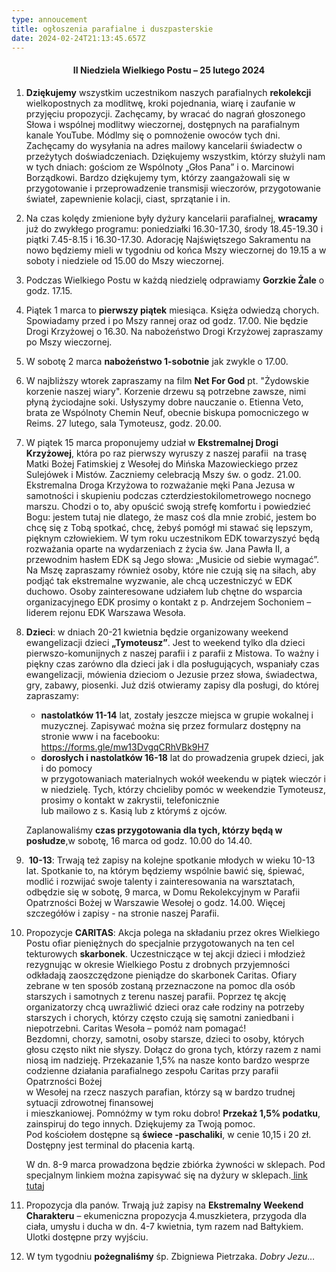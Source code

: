 ```yaml
---
type: annoucement
title: ogłoszenia parafialne i duszpasterskie
date: 2024-02-24T21:13:45.657Z
---
```

<h4 style="text-align:center;">II Niedziela Wielkiego Postu – 25 lutego 2024</h4>

1. **Dziękujemy** wszystkim uczestnikom naszych parafialnych **rekolekcji** wielkopostnych za modlitwę, kroki pojednania, wiarę i zaufanie w przyjęciu propozycji. Zachęcamy, by wracać do nagrań głoszonego Słowa i wspólnej modlitwy wieczornej, dostępnych na parafialnym kanale YouTube. Módlmy się o pomnożenie owoców tych dni. Zachęcamy do wysyłania na adres mailowy kancelarii świadectw o przeżytych doświadczeniach. Dziękujemy wszystkim, którzy służyli nam w tych dniach: gościom ze Wspólnoty „Głos Pana” i o. Marcinowi Borządkowi. Bardzo dziękujemy tym, którzy zaangażowali się w przygotowanie i przeprowadzenie transmisji wieczorów, przygotowanie świateł, zapewnienie kolacji, ciast, sprzątanie i in. 
2. Na czas kolędy zmienione były dyżury kancelarii parafialnej, **wracamy** już do zwykłego programu: poniedziałki 16.30-17.30, środy 18.45-19.30 i piątki 7.45-8.15 i 16.30-17.30. Adorację Najświętszego Sakramentu na nowo będziemy mieli w tygodniu od końca Mszy wieczornej do 19.15 a w soboty i niedziele od 15.00 do Mszy wieczornej.
3. Podczas Wielkiego Postu w każdą niedzielę odprawiamy **Gorzkie Żale** o godz. 17.15.
4. Piątek 1 marca to **pierwszy piątek** miesiąca. Księża odwiedzą chorych. Spowiadamy przed i po Mszy rannej oraz od godz. 17.00. Nie będzie Drogi Krzyżowej o 16.30. Na nabożeństwo Drogi Krzyżowej zapraszamy po Mszy wieczornej.   
5. W sobotę 2 marca **nabożeństwo 1-sobotnie** jak zwykle o 17.00.
6. W najbliższy wtorek zapraszamy na film **Net For God** pt. "Żydowskie korzenie naszej wiary". Korzenie drzewu są potrzebne zawsze, nimi płyną życiodajne soki. Usłyszymy dobre nauczanie o. Etienna Veto, brata ze Wspólnoty Chemin Neuf, obecnie biskupa pomocniczego w Reims. 27 lutego, sala Tymoteusz, godz. 20.00.
7. W piątek 15 marca proponujemy udział w **Ekstremalnej Drogi Krzyżowej**, która po raz pierwszy wyruszy z naszej parafii  na trasę Matki Bożej Fatimskiej z Wesołej do Mińska Mazowieckiego przez Sulejówek i Mistów. Zaczniemy celebracją Mszy św. o godz. 21.00. Ekstremalna Droga Krzyżowa to rozważanie męki Pana Jezusa w samotności i skupieniu podczas czterdziestokilometrowego nocnego marszu. Chodzi o to, aby opuścić swoją strefę komfortu i powiedzieć Bogu: jestem tutaj nie dlatego, że masz coś dla mnie zrobić, jestem bo chcę się z Tobą spotkać, chcę, żebyś pomógł mi stawać się lepszym, pięknym człowiekiem. W tym roku uczestnikom EDK towarzyszyć będą rozważania oparte na wydarzeniach z życia św. Jana Pawła II, a przewodnim hasłem EDK są Jego słowa: „Musicie od siebie wymagać”. Na Mszę zapraszamy również osoby, które nie czują się na siłach, aby podjąć tak ekstremalne wyzwanie, ale chcą uczestniczyć w EDK duchowo. Osoby zainteresowane udziałem lub chętne do wsparcia organizacyjnego EDK prosimy o kontakt z p. Andrzejem Sochoniem – liderem rejonu EDK Warszawa Wesoła.
8. **Dzieci**: w dniach 20-21 kwietnia będzie organizowany weekend ewangelizacji dzieci **„Tymoteusz”**. Jest to weekend tylko dla dzieci pierwszo-komunijnych z naszej parafii i z parafii z Mistowa. To ważny i piękny czas zarówno dla dzieci jak i dla posługujących, wspaniały czas ewangelizacji, mówienia dzieciom o Jezusie przez słowa, świadectwa, gry, zabawy, piosenki. Już dziś otwieramy zapisy dla posługi, do której zapraszamy:

   * **nastolatków 11-14** lat, zostały jeszcze miejsca w grupie wokalnej i muzycznej. Zapisywać można się przez formularz dostępny na stronie www i na facebooku: <https://forms.gle/mw13DvgqCRhVBk9H7>
   * **dorosłych i nastolatków 16-18** lat do prowadzenia grupek dzieci, jak i do pomocy\
     w przygotowaniach materialnych wokół weekendu w piątek wieczór i w niedzielę. Tych, którzy chcieliby pomóc w weekendzie Tymoteusz, prosimy o kontakt w zakrystii, telefonicznie\
     lub mailowo z s. Kasią lub z którymś z ojców.

   Zaplanowaliśmy **czas przygotowania dla tych, którzy będą w posłudze**,w sobotę, 16 marca od godz. 10.00 do 14.40.
9.  **10-13**: Trwają też zapisy na kolejne spotkanie młodych w wieku 10-13 lat. Spotkanie to, na którym będziemy wspólnie bawić się, śpiewać, modlić i rozwijać swoje talenty i zainteresowania na warsztatach, odbędzie się w sobotę, 9 marca, w Domu Rekolekcyjnym w Parafii Opatrzności Bożej w Warszawie Wesołej o godz. 14.00. Więcej szczegółów i zapisy - na stronie naszej Parafii.
10. Propozycje **CARITAS**: Akcja polega na składaniu przez okres Wielkiego Postu ofiar pieniężnych do specjalnie przygotowanych na ten cel tekturowych **skarbonek**. Uczestniczące w tej akcji dzieci i młodzież rezygnując w okresie Wielkiego Postu z drobnych przyjemności odkładają zaoszczędzone pieniądze do skarbonek Caritas. Ofiary zebrane w ten sposób zostaną przeznaczone na pomoc dla osób starszych i samotnych z terenu naszej parafii. Poprzez tę akcję organizatorzy chcą uwrażliwić dzieci oraz całe rodziny na potrzeby starszych i chorych, którzy często czują się samotni zaniedbani i niepotrzebni. Caritas Wesoła – pomóż nam pomagać! \
    Bezdomni, chorzy, samotni, osoby starsze, dzieci to osoby, których głosu często nikt nie słyszy. Dołącz do grona tych, którzy razem z nami niosą im nadzieję. Przekazanie 1,5% na nasze konto bardzo wesprze codzienne działania parafialnego zespołu Caritas przy parafii Opatrzności Bożej\
    w Wesołej na rzecz naszych parafian, którzy są w bardzo trudnej sytuacji zdrowotnej finansowej\
    i mieszkaniowej. Pomnóżmy w tym roku dobro! **Przekaż 1,5% podatku**, zainspiruj do tego innych. Dziękujemy za Twoją pomoc.\
    Pod kościołem dostępne są **świece -paschaliki**, w cenie 10,15 i 20 zł. Dostępny jest terminal do płacenia kartą.

    W dn. 8-9 marca prowadzona będzie zbiórka żywności w sklepach. Pod specjalnym linkiem można zapisywać się na dyżury w sklepach.[ link tutaj](https://docs.google.com/file/d/1RSpQCfjW1IYQPEgxafVDc_ZMkK5856uv/edit?usp=docslist_api&filetype=msexcel)
11. Propozycja dla panów. Trwają już zapisy na **Ekstremalny Weekend Charakteru** – ekumeniczna propozycja 4.muszkietera, przygoda dla ciała, umysłu i ducha w dn. 4-7 kwietnia, tym razem nad Bałtykiem. Ulotki dostępne przy wyjściu.  
12. W tym tygodniu **pożegnaliśmy** śp. Zbigniewa Pietrzaka. *Dobry Jezu…*

<!--EndFragment-->